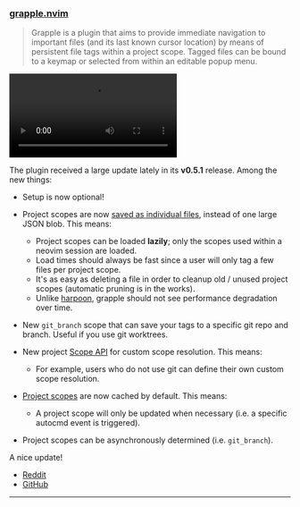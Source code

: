 <h3 id="update-grapple.nvim">
    <a href="#update-grapple.nvim">
        <span class="icon-text">
            <span class="icon">
                <i class="fa-solid fa-book"></i>
            </span>
            <span>grapple.nvim</span>
        </span>
    </a>
</h3>

> Grapple is a plugin that aims to provide immediate navigation to important files (and its last known cursor location)
> by means of persistent file tags within a project scope. Tagged files can be bound to a keymap or selected from within
> an editable popup menu.

<video controls>
  <source
    src="https://user-images.githubusercontent.com/2467016/204135078-c1c59f19-49b8-4c38-a76d-2892903816db.mov"
  >
</video>

The plugin received a large update lately in its **v0.5.1** release. Among the new things:

- Setup is now optional!

- Project scopes are now [saved as individual files](https://github.com/cbochs/grapple.nvim#persistent-state),
  instead of one large JSON blob. This means:
  - Project scopes can be loaded **lazily**; only the scopes used within a neovim session are loaded.
  - Load times should always be fast since a user will only tag a few files per project scope.
  - It's as easy as deleting a file in order to cleanup old / unused project scopes (automatic pruning is in the works).
  - Unlike [harpoon](https://github.com/ThePrimeagen/harpoon/issues/188), grapple should not see performance degradation
    over time.
- New `git_branch` scope that can save your tags to a specific git repo and branch. Useful if you use git worktrees.
- New project [Scope API](https://github.com/cbochs/grapple.nvim#usage) for custom scope resolution. This means:
  - For example, users who do not use git can define their own custom scope resolution.
- [Project scopes](https://github.com/cbochs/grapple.nvim#project-scopes) are now cached by default. This means:
  - A project scope will only be updated when necessary (i.e. a specific autocmd event is triggered).
- Project scopes can be asynchronously determined (i.e. `git_branch`).

A nice update!

- [Reddit](https://www.reddit.com/r/neovim/comments/zg08ab/updates_to_grapplenvim_v051/)
- [GitHub](https://github.com/cbochs/grapple.nvim)

---
